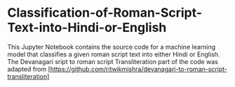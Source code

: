 # Classification-of-Roman-Script-Text-into-Hindi-or-English
This Jupyter Notebook contains the source code for a machine learning model that classifies a given roman script text into either Hindi or English. The Devanagari sript to roman script Transliteration part of the code was adapted from [https://github.com/ritwikmishra/devanagari-to-roman-script-transliteration]
